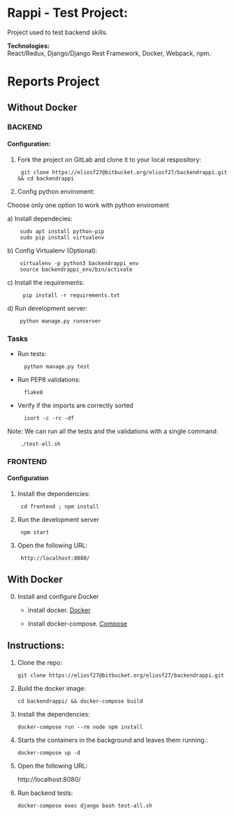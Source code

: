 # Rappi - Test Project:
Project used to test backend skills.


**Technologies:**  
   React/Redux, Django/Django Rest Framework, Docker, Webpack, npm.


# Reports Project

## Without Docker

### BACKEND
#### Configuration:

1. Fork the project on GitLab and clone it to your local respository:

        git clone https://eliosf27@bitbucket.org/eliosf27/backendrappi.git && cd backendrappi

2. Config python enviroment:

Choose only one option to work with python enviroment
    
a)  Install dependecies:
        
        sudo apt install python-pip
        sudo pip install virtualenv

b) Config Virtualenv (Optional):

        virtualenv -p python3 backendrappi_env
        source backendrappi_env/bin/activate

c) Install the requirements:

         pip install -r requirements.txt

d) Run development server:

        python manage.py runserver

### Tasks
* Run tests:

        python manage.py test

* Run PEP8 validations:

        flake8

* Verify if the imports are correctly sorted

        isort -c -rc -df

Note: We can run all the tests and the validations with a single command:

        ./test-all.sh

### FRONTEND
#### Configuration

1. Install the dependencies:

        cd frontend ; npm install

2. Run the development server

        npm start

3. Open the following URL:   
   
        http://localhost:8080/ 

## With Docker
0. Install and configure Docker

    * Install docker. [Docker](https://www.docker.com)

    * Install docker-compose. [Compose](https://docs.docker.com/compose/install/)

## Instructions:
1. Clone the repo:  
   
   `git clone https://eliosf27@bitbucket.org/eliosf27/backendrappi.git`

2. Build the docker image:  
   
   `cd backendrappi/ && docker-compose build`

3. Install the dependencies:  
   
   `docker-compose run --rm node npm install`  

4. Starts the containers in the background and leaves them running.:  
   
   `docker-compose up -d`  

5. Open the following URL:   
   
   http://localhost:8080/ 

6. Run backend tests:
   
   `docker-compose exec django bash test-all.sh` 
   


